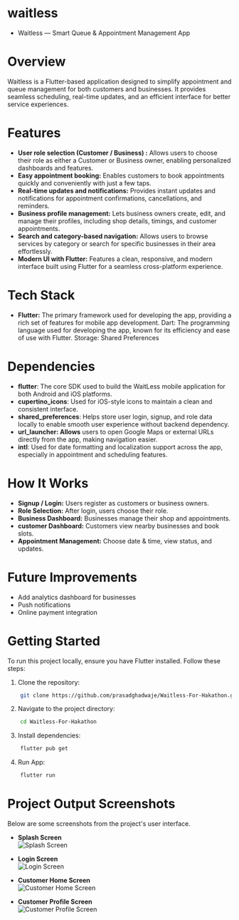 # waitless
- Waitless — Smart Queue & Appointment Management App

# Overview
Waitless is a Flutter-based application designed to simplify appointment and queue management for both customers and businesses.
It provides seamless scheduling, real-time updates, and an efficient interface for better service experiences.

# Features
- **User role selection (Customer / Business) :** Allows users to choose their role as either a Customer or Business owner, enabling personalized dashboards and features.
- **Easy appointment booking:** Enables customers to book appointments quickly and conveniently with just a few taps.
- **Real-time updates and notifications:** Provides instant updates and notifications for appointment confirmations, cancellations, and reminders.
- **Business profile management:** Lets business owners create, edit, and manage their profiles, including shop details, timings, and customer appointments.
- **Search and category-based navigation:** Allows users to browse services by category or search for specific businesses in their area effortlessly.
- **Modern UI with Flutter:** Features a clean, responsive, and modern interface built using Flutter for a seamless cross-platform experience.

# Tech Stack
- **Flutter:**  The primary framework used for developing the app, providing a rich set of features for mobile app development.
Dart: The programming language used for developing the app, known for its efficiency and ease of use with Flutter.
Storage: Shared Preferences

# Dependencies
- **flutter**: The core SDK used to build the WaitLess mobile application for both Android and iOS platforms.
- **cupertino_icons**: Used for iOS-style icons to maintain a clean and consistent interface.
- **shared_preferences**: Helps store user login, signup, and role data locally to enable smooth user experience without backend dependency.
- **url_launcher: Allows** users to open Google Maps or external URLs directly from the app, making navigation easier.
- **intl**: Used for date formatting and localization support across the app, especially in appointment and scheduling features.

# How It Works
- **Signup / Login:** Users register as customers or business owners.
- **Role Selection:** After login, users choose their role.
- **Business Dashboard:** Businesses manage their shop and appointments.
- **customer Dashboard:** Customers view nearby businesses and book slots.
- **Appointment Management:** Choose date & time, view status, and updates.

# Future Improvements
- Add analytics dashboard for businesses
- Push notifications
- Online payment integration

# Getting Started
To run this project locally, ensure you have Flutter installed. Follow these steps:

1. Clone the repository:
```bash
    git clone https://github.com/prasadghadwaje/Waitless-For-Hakathon.git 
```
2. Navigate to the project directory:
```bash
    cd Waitless-For-Hakathon
```
3. Install dependencies:
```bash
    flutter pub get 
```
4. Run App:
```bash
    flutter run
```
# Project Output Screenshots
Below are some screenshots from the project's user interface.

- **Splash Screen**  
  ![Splash Screen](assets/uiScreenShot/splashPage.jpg)

- **Login Screen**  
  ![Login Screen](assets/uiScreenShot/loginPage.jpg)

- **Customer Home Screen**  
  ![Customer Home Screen](assets/uiScreenShot/customerHomePage.png)

- **Customer Profile Screen**  
  ![Customer Profile Screen](assets/uiScreenShot/profilePage.png)